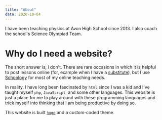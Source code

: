 ```yaml
---
title: "About"
date: 2020-10-04
---
```


I have been teaching physics at Avon High School since 2013. I also coach the school's Science Olympiad Team.

# Why do I need a website?

The short answer is, I don't. There are rare occasions in which it is helpful to post lessons online (for, example when I have a [substitute](../sub-plans/)), but I use [Schoology](https://www.schoology.com) for most of my online teaching needs.

In reality, I have long been fascinated by `html` since I was a kid and I've taught myself `php`, `JavaScript`, and some other languages. This website is just a place for me to play around with these programming languages and trick myself into thinking that I am being productive by doing so.

This website is built [`hugo`](https://www.gohugo.io) and a custom-coded theme.
